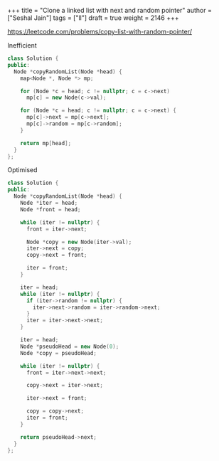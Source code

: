 +++
title = "Clone a linked list with next and random pointer"
author = ["Seshal Jain"]
tags = ["ll"]
draft = true
weight = 2146
+++

<https://leetcode.com/problems/copy-list-with-random-pointer/>

Inefficient

```cpp
class Solution {
public:
  Node *copyRandomList(Node *head) {
    map<Node *, Node *> mp;

    for (Node *c = head; c != nullptr; c = c->next)
      mp[c] = new Node(c->val);

    for (Node *c = head; c != nullptr; c = c->next) {
      mp[c]->next = mp[c->next];
      mp[c]->random = mp[c->random];
    }

    return mp[head];
  }
};
```

Optimised

```cpp
class Solution {
public:
  Node *copyRandomList(Node *head) {
    Node *iter = head;
    Node *front = head;

    while (iter != nullptr) {
      front = iter->next;

      Node *copy = new Node(iter->val);
      iter->next = copy;
      copy->next = front;

      iter = front;
    }

    iter = head;
    while (iter != nullptr) {
      if (iter->random != nullptr) {
        iter->next->random = iter->random->next;
      }
      iter = iter->next->next;
    }

    iter = head;
    Node *pseudoHead = new Node(0);
    Node *copy = pseudoHead;

    while (iter != nullptr) {
      front = iter->next->next;

      copy->next = iter->next;

      iter->next = front;

      copy = copy->next;
      iter = front;
    }

    return pseudoHead->next;
  }
};
```
